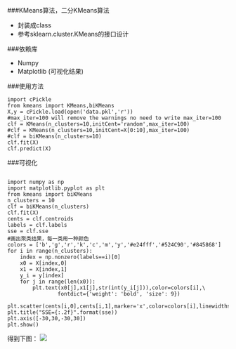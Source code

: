 ###KMeans算法，二分KMeans算法

- 封装成class
- 参考sklearn.cluster.KMeans的接口设计


###依赖库
- Numpy
- Matplotlib (可视化结果)


###使用方法

```
import cPickle
from kmeans import KMeans,biKMeans
X,y = cPickle.load(open('data.pkl','r'))
#max_iter=100 will remove the warnings no need to write max_iter=100
clf = KMeans(n_clusters=10,initCent='random',max_iter=100)
#clf = KMeans(n_clusters=10,initCent=X[0:10],max_iter=100)
#clf = biKMeans(n_clusters=10)
clf.fit(X)
clf.predict(X)

```

###可视化

```

import numpy as np
import matplotlib.pyplot as plt
from kmeans import biKMeans
n_clusters = 10
clf = biKMeans(n_clusters)
clf.fit(X)
cents = clf.centroids
labels = clf.labels
sse = clf.sse
#画出聚类结果，每一类用一种颜色
colors = ['b','g','r','k','c','m','y','#e24fff','#524C90','#845868']
for i in range(n_clusters):
	index = np.nonzero(labels==i)[0]
	x0 = X[index,0]
	x1 = X[index,1]
	y_i = y[index]
	for j in range(len(x0)):
		plt.text(x0[j],x1[j],str(int(y_i[j])),color=colors[i],\
				fontdict={'weight': 'bold', 'size': 9})
	plt.scatter(cents[i,0],cents[i,1],marker='x',color=colors[i],linewidths=12)
plt.title("SSE={:.2f}".format(sse))
plt.axis([-30,30,-30,30])
plt.show()

```

得到下图：
![](http://img.blog.csdn.net/20150820180422017)



